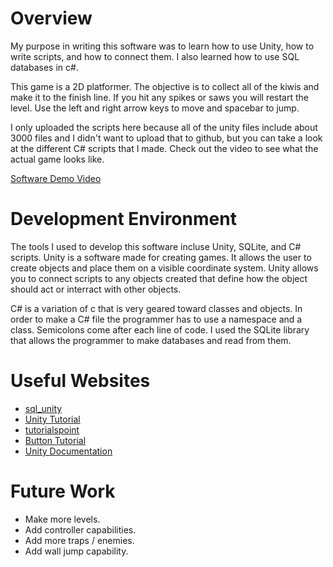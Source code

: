 # Overview

My purpose in writing this software was to learn how to use Unity, how to write scripts, and how to connect them. I also learned how to use SQL databases in c#.

This game is a 2D platformer. The objective is to collect all of the kiwis and make it to the finish line. If you hit any spikes or saws you will restart the level. Use the left and right arrow keys to move and spacebar to jump.

I only uploaded the scripts here because all of the unity files include about 3000 files and I didn't want to upload that to github, but you can take a look at the different C# scripts that I made. Check out the video to see what the actual game looks like.

[Software Demo Video](https://www.youtube.com/watch?v=mS1CQ3kmXKE&t=170s)

# Development Environment

The tools I used to develop this software incluse Unity, SQLite, and C# scripts. Unity is a software made for creating games. It allows the user to create objects and place them on a visible coordinate system. Unity allows you to connect scripts to any objects created that define how the object should act or interract with other objects.

C# is a variation of c that is very geared toward classes and objects. In order to make a C# file the programmer has to use a namespace and a class. Semicolons come after each line of code. I used the SQLite library that allows the programmer to make databases and read from them.

# Useful Websites

* [sql_unity](https://www.red-gate.com/simple-talk/development/dotnet-development/using-mysql-unity/)
* [Unity Tutorial](https://www.youtube.com/watch?v=Ii-scMenaOQ)
* [tutorialspoint](https://www.tutorialspoint.com/unity/unity_the_button.htm#:~:text=To%20insert%20a%20button%2C%20right,inside%20the%20Canvas%20as%20well.)
* [Button Tutorial](https://www.youtube.com/watch?v=xpcyZdyO5P8)
* [Unity Documentation](https://docs.unity3d.com/Manual/GameObjects.html)

# Future Work

* Make more levels.
* Add controller capabilities.
* Add more traps / enemies.
* Add wall jump capability.
